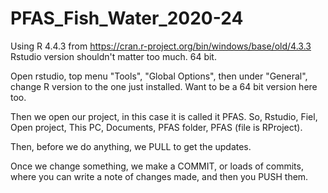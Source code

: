 # PFAS_Fish_Water_2020-24

Using R 4.4.3 from https://cran.r-project.org/bin/windows/base/old/4.3.3
Rstudio version shouldn't matter too much. 64 bit.

Open rstudio, top menu "Tools", "Global Options", then under "General", change R version to the one just installed. Want to be a 64 bit version here too.

Then we open our project, in this case it is called it PFAS. So, Rstudio, Fiel, Open project, This PC, Documents, PFAS folder, PFAS (file is RProject).

Then, before we do anything, we PULL to get the updates. 

Once we change something, we make a COMMIT, or loads of commits, where you can write a note of changes made, and then you PUSH them.
